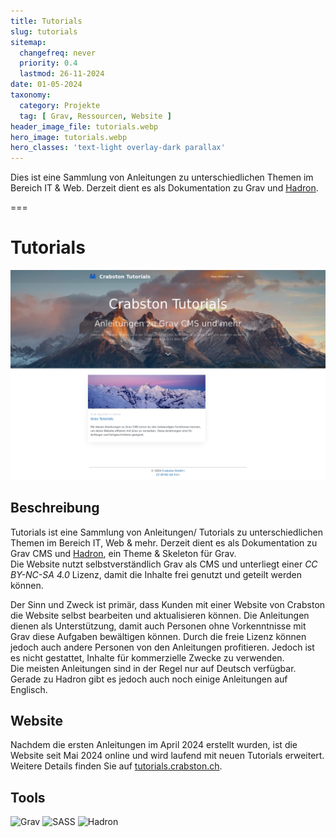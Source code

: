```yaml
---
title: Tutorials
slug: tutorials
sitemap:
  changefreq: never
  priority: 0.4
  lastmod: 26-11-2024
date: 01-05-2024
taxonomy:
  category: Projekte
  tag: [ Grav, Ressourcen, Website ]
header_image_file: tutorials.webp
hero_image: tutorials.webp
hero_classes: 'text-light overlay-dark parallax'
---
```


Dies ist eine Sammlung von Anleitungen zu unterschiedlichen Themen im Bereich IT & Web. Derzeit dient es als Dokumentation zu Grav und [Hadron](/projekte/hadron).

===

# Tutorials
![Screenshot Website](tutorials.webp?lightbox&resize=750)

## Beschreibung
Tutorials ist eine Sammlung von Anleitungen/ Tutorials zu unterschiedlichen Themen im Bereich IT, Web & mehr. Derzeit dient es als Dokumentation zu Grav CMS und [Hadron](/projekte/hadron), ein Theme & Skeleton für Grav.  
Die Website nutzt selbstverständlich Grav als CMS und unterliegt einer _CC BY-NC-SA 4.0_ Lizenz, damit die Inhalte frei genutzt und geteilt werden können.

Der Sinn und Zweck ist primär, dass Kunden mit einer Website von Crabston die Website selbst bearbeiten und aktualisieren können. Die Anleitungen dienen als Unterstützung, damit auch Personen ohne Vorkenntnisse mit Grav diese Aufgaben bewältigen können. Durch die freie Lizenz können jedoch auch andere Personen von den Anleitungen profitieren. Jedoch ist es nicht gestattet, Inhalte für kommerzielle Zwecke zu verwenden.  
Die meisten Anleitungen sind in der Regel nur auf Deutsch verfügbar. Gerade zu Hadron gibt es jedoch auch noch einige Anleitungen auf Englisch.

## Website
Nachdem die ersten Anleitungen im April 2024 erstellt wurden, ist die Website seit Mai 2024 online und wird laufend mit neuen Tutorials erweitert. Weitere Details finden Sie auf [tutorials.crabston.ch](https://tutorials.crabston.ch).

## Tools
![Grav](https://img.shields.io/badge/Grav-black?style=for-the-badge&amp;logo=Grav)
![SASS](https://img.shields.io/badge/SASS-black?style=for-the-badge&amp;logo=SASS)
![Hadron](https://img.shields.io/badge/Hadron-black?style=for-the-badge&amp;logo=Hadron)
